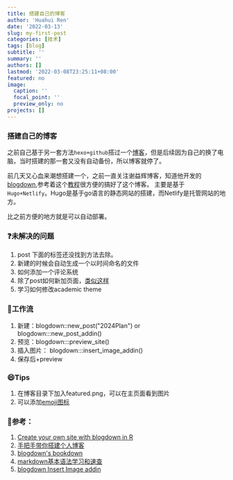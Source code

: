 ```yaml
---
title: 搭建自己的博客
author: 'Huahui Ren'
date: '2022-03-13'
slug: my-first-post
categories: [技术]
tags: [blog]
subtitle: ''
summary: ''
authors: []
lastmod: '2022-03-08T23:25:11+08:00'
featured: no
image:
  caption: ''
  focal_point: ''
  preview_only: no
projects: []
---
```


###  搭建自己的博客

之前自己基于另一套方法`hexo+github`搭过一个[博客](https://rusher321.github.io/2018/06/06/%E5%8D%9A%E5%AE%A2%E6%90%AD%E5%BB%BA/)，但是后续因为自己的换了电脑，当时搭建的那一套又没有自动备份，所以博客就停了。

前几天又心血来潮想搭建一个，之前一直关注谢益辉博客，知道他开发的[blogdown](https://bookdown.org/yihui/blogdown/netlify.html),参考着这个[教程](https://shilaan.rbind.io/post/building-your-website-using-r-blogdown/)很方便的搞好了这个博客。 主要是基于`Hugo+Netlify`。Hugo是基于go语言的静态网站的搭建，而Netlify是托管网站的地方。

比之前方便的地方就是可以自动部署。 

### :question:未解决的问题
1. post 下面的标签还没找到方法去除。 
2. 新建的时候会自动生成一个以时间命名的文件
3. 如何添加一个评论系统
4. 除了post如何新加页面，[类似这样](https://www.caitlincasar.com/index.html)
5. 学习如何修改academic theme

### :panda_face:工作流
1. 新建：blogdown::new_post("2024Plan") or  blogdown:::new_post_addin() 
2. 预览：blogdown:::preview_site()
3. 插入图片： blogdown:::insert_image_addin()
4. 保存后+preview

### :smile:Tips
1. 在博客目录下加入featured.png，可以在主页面看到图片
2. 可以添加[emoji图标](https://blog.csdn.net/luo15242208310/article/details/114530777)


### :eyes:参考：

1. [Create your own site with blogdown in R](https://www.caitlincasar.com/post/blogdown/)
2. [手把手带你搭建个人博客](https://cosx.org/2022/03/build-blog-step-by-step/)
3. [blogdown's bookdown](https://bookdown.org/yihui/blogdown/)
4. [markdown基本语法学习和速查](https://markdown.com.cn/cheat-sheet.html#%E6%89%A9%E5%B1%95%E8%AF%AD%E6%B3%95)
5. [blogdown Insert Image addin](https://lcolladotor.github.io/2018/03/07/blogdown-insert-image-addin/)






